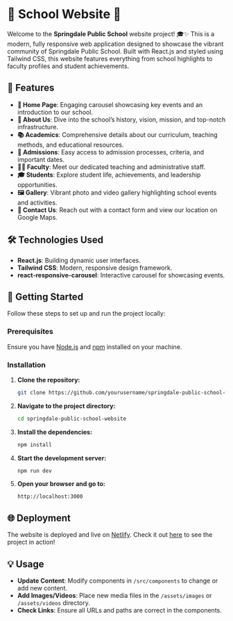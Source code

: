 # 🌟 School Website 🌟

Welcome to the **Springdale Public School** website project! 🎓✨ This is a modern, fully responsive web application designed to showcase the vibrant community of Springdale Public School. Built with React.js and styled using Tailwind CSS, this website features everything from school highlights to faculty profiles and student achievements.

## 🚀 Features

- **🎠 Home Page**: Engaging carousel showcasing key events and an introduction to our school.
- **🏫 About Us**: Dive into the school’s history, vision, mission, and top-notch infrastructure.
- **📚 Academics**: Comprehensive details about our curriculum, teaching methods, and educational resources.
- **📝 Admissions**: Easy access to admission processes, criteria, and important dates.
- **👩‍🏫 Faculty**: Meet our dedicated teaching and administrative staff.
- **🎓 Students**: Explore student life, achievements, and leadership opportunities.
- **🖼️ Gallery**: Vibrant photo and video gallery highlighting school events and activities.
- **📍 Contact Us**: Reach out with a contact form and view our location on Google Maps.

## 🛠️ Technologies Used

- **React.js**: Building dynamic user interfaces.
- **Tailwind CSS**: Modern, responsive design framework.
- **react-responsive-carousel**: Interactive carousel for showcasing events.

## 🌟 Getting Started

Follow these steps to set up and run the project locally:

### Prerequisites

Ensure you have [Node.js](https://nodejs.org/) and [npm](https://www.npmjs.com/) installed on your machine.

### Installation

1. **Clone the repository:**

   ```bash
   git clone https://github.com/yourusername/springdale-public-school-website.git
   ```

2. **Navigate to the project directory:**

   ```bash
   cd springdale-public-school-website
   ```

3. **Install the dependencies:**

   ```bash
   npm install
   ```

4. **Start the development server:**

   ```bash
   npm run dev
   ```

5. **Open your browser and go to:**

   ```
   http://localhost:3000
   ```

## 🌐 Deployment

The website is deployed and live on [Netlify](https://www.netlify.com). Check it out [here](https://your-live-site-url) to see the project in action!


## 💡 Usage

- **Update Content**: Modify components in `/src/components` to change or add new content.
- **Add Images/Videos**: Place new media files in the `/assets/images` or `/assets/videos` directory.
- **Check Links**: Ensure all URLs and paths are correct in the components.


